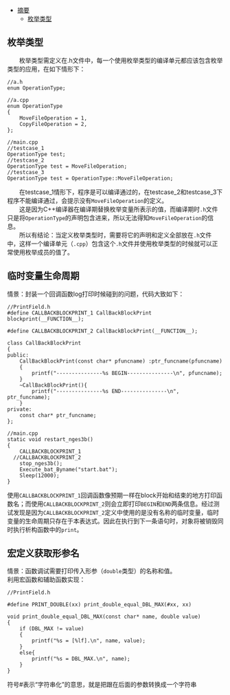 <!-- TOC -->

- [摘要](#摘要)
  - [枚举类型](#枚举类型)

<!-- /TOC -->

## 枚举类型
&emsp;&emsp;枚举类型需定义在.h文件中，每一个使用枚举类型的编译单元都应该包含枚举类型的应用，在如下情形下：
```
//a.h
enum OperationType;

//a.cpp
enum OperationType
{
	MoveFileOperation = 1,
	CopyFileOperation = 2,
};

//main.cpp
//testcase_1
OperationType test;
//testcase_2
OperationType test = MoveFileOperation;
//testcase_3
OperationType test = OperationType::MoveFileOperation;
```
&emsp;&emsp;在testcase_1情形下，程序是可以编译通过的，在testcase_2和testcase_3下程序不能编译通过，会提示没有`MoveFileOperation`的定义。<br/>
&emsp;&emsp;这是因为C++编译器在编译期替换枚举变量所表示的值，而编译期时`.h`文件只是将`OperationType`的声明包含进来，所以无法得知`MoveFileOperation`的信息。<br/>
&emsp;&emsp;所以有结论：当定义枚举类型时，需要将它的声明和定义全部放在`.h`文件中，这样一个编译单元（`.cpp`）包含这个`.h`文件并使用枚举类型的时候就可以正常使用枚举成员的值了。<br/>

## 临时变量生命周期
情景：封装一个回调函数log打印时候碰到的问题，代码大致如下：<br/>
```
//PrintField.h
#define CALLBACKBLOCKPRINT_1 CallBackBlockPrint blockprint(__FUNCTION__);

#define CALLBACKBLOCKPRINT_2 CallBackBlockPrint(__FUNCTION__);

class CallBackBlockPrint
{
public:
	CallBackBlockPrint(const char* pfuncname) :ptr_funcname(pfuncname)
	{
		printf("---------------%s BEGIN---------------\n", pfuncname);
	}
	~CallBackBlockPrint(){
		printf("---------------%s END---------------\n", ptr_funcname);
	}
private:
	const char* ptr_funcname;
};

//main.cpp
static void restart_nges3b()
{
	CALLBACKBLOCKPRINT_1
  //CALLBACKBLOCKPRINT_2
	stop_nges3b();
	Execute_bat_Byname("start.bat");
	Sleep(12000);
}
```
使用`CALLBACKBLOCKPRINT_1`回调函数像预期一样在block开始和结束的地方打印函数名；而使用`CALLBACKBLOCKPRINT_2`则会立即打印`BEGIN`和`END`两条信息。经过测试发现是因为`CALLBACKBLOCKPRINT_2`定义中使用的是没有名称的临时变量，临时变量的生命周期只存在于本表达式。因此在执行到下一条语句时，对象将被销毁同时执行析构函数中的`print`。

## 宏定义获取形参名
情景：函数调试需要打印传入形参（`double`类型）的名称和值。<br/>
利用宏函数和辅助函数实现：<br/>
```
//PrintField.h

#define PRINT_DOUBLE(xx) print_double_equal_DBL_MAX(#xx, xx)

void print_double_equal_DBL_MAX(const char* name, double value)
{
	if (DBL_MAX != value)
	{
		printf("%s = [%lf].\n", name, value);
	}
	else{
		printf("%s = DBL_MAX.\n", name);
	}
}
```
符号#表示“字符串化”的意思，就是把跟在后面的参数转换成一个字符串
